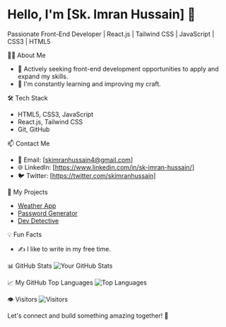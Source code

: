 # Hello, I'm [Sk. Imran Hussain] 👋

Passionate Front-End Developer | React.js | Tailwind CSS | JavaScript | CSS3 | HTML5 

👨‍💻 About Me
- 💼 Actively seeking front-end development opportunities to apply and expand my skills.
- 🌱 I'm constantly learning and improving my craft.

🛠️ Tech Stack
- HTML5, CSS3, JavaScript
- React.js, Tailwind CSS
- Git, GitHub

📫 Contact Me
- 📧 Email: [skimranhussain4@gmail.com]
- 🌐 LinkedIn: [https://www.linkedin.com/in/sk-imran-hussain/]
- 🐦 Twitter: [https://twitter.com/skimranhussain]

🚀 My Projects
- [Weather App](https://github.com/skimran-coder/Weather_App)
- [Password Generator](https://github.com/skimran-coder/Password_Generator)
- [Dev Detective](https://github.com/skimran-coder/Dev_Detective)

💡 Fun Facts
- ✍️ I like to write in my free time.

📊 GitHub Stats
![Your GitHub Stats](https://github-readme-stats.vercel.app/api?username=skimran-coder&show_icons=true)

📈 My GitHub Top Languages
![Top Languages](https://github-readme-stats.vercel.app/api/top-langs/?username=skimran-coder)

👁️ Visitors
![Visitors](https://visitor-badge.glitch.me/badge?${your.username}.${your.repo.id}=page.id&left_color=green&right_color=red)

Let's connect and build something amazing together! 🚀
